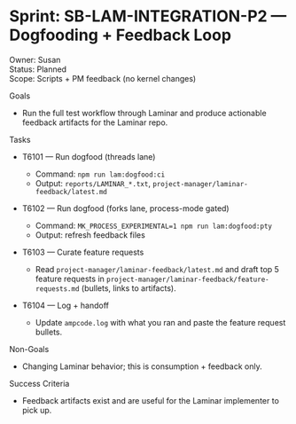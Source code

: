 # Sprint: SB-LAM-INTEGRATION-P2 — Dogfooding + Feedback Loop

Owner: Susan  
Status: Planned  
Scope: Scripts + PM feedback (no kernel changes)

Goals

- Run the full test workflow through Laminar and produce actionable feedback artifacts for the Laminar repo.

Tasks

- T6101 — Run dogfood (threads lane)
  - Command: `npm run lam:dogfood:ci`
  - Output: `reports/LAMINAR_*.txt`, `project-manager/laminar-feedback/latest.md`

- T6102 — Run dogfood (forks lane, process-mode gated)
  - Command: `MK_PROCESS_EXPERIMENTAL=1 npm run lam:dogfood:pty`
  - Output: refresh feedback files

- T6103 — Curate feature requests
  - Read `project-manager/laminar-feedback/latest.md` and draft top 5 feature requests in `project-manager/laminar-feedback/feature-requests.md` (bullets, links to artifacts).

- T6104 — Log + handoff
  - Update `ampcode.log` with what you ran and paste the feature request bullets.

Non-Goals

- Changing Laminar behavior; this is consumption + feedback only.

Success Criteria

- Feedback artifacts exist and are useful for the Laminar implementer to pick up.
